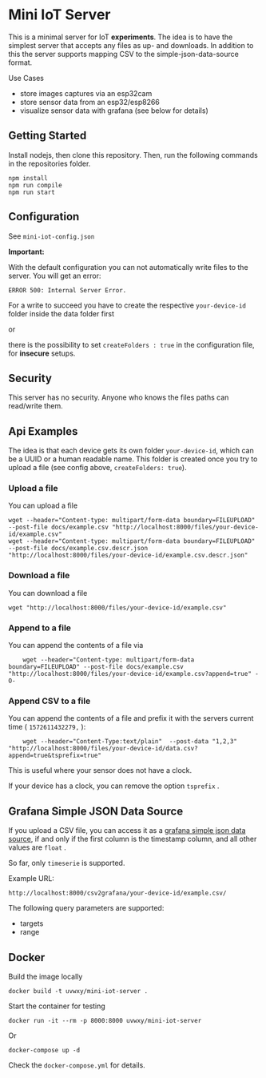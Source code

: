 # Mini IoT Server

This is a minimal server for IoT **experiments**.
The idea is to have the simplest server that accepts any files as up- and downloads.
In addition to this the server supports mapping CSV to the simple-json-data-source format.

Use Cases

* store images captures via an esp32cam
* store sensor data from an esp32/esp8266
* visualize sensor data with grafana (see below for details)

## Getting Started

Install nodejs, then clone this repository. Then, run the following commands in the repositories folder.

    npm install
    npm run compile
    npm run start

## Configuration

See `mini-iot-config.json`

**Important:**

With the default configuration you can not automatically write files to the server. You will get an error:

    ERROR 500: Internal Server Error.

For a write to succeed you have to create the respective `your-device-id` folder inside the data folder first 

or

there is the possibility to set `createFolders : true` in the configuration file, for **insecure** setups.

## Security

This server has no security. Anyone who knows the files paths can read/write them.

## Api Examples

The idea is that each device gets its own folder `your-device-id`, which can be a UUID or a human readable name. This folder is created once you try to upload a file (see config above, `createFolders: true`).

### Upload a file

You can upload a file

    wget --header="Content-type: multipart/form-data boundary=FILEUPLOAD" --post-file docs/example.csv "http://localhost:8000/files/your-device-id/example.csv"
    wget --header="Content-type: multipart/form-data boundary=FILEUPLOAD" --post-file docs/example.csv.descr.json "http://localhost:8000/files/your-device-id/example.csv.descr.json"

### Download a file

You can download a file

    wget "http://localhost:8000/files/your-device-id/example.csv"

### Append to a file

You can append the contents of a file via

        wget --header="Content-type: multipart/form-data boundary=FILEUPLOAD" --post-file docs/example.csv "http://localhost:8000/files/your-device-id/example.csv?append=true" -O-

### Append CSV to a file

You can append the contents of a file and prefix it with the servers current time ( `1572611432279,` ):

        wget --header="Content-Type:text/plain"  --post-data "1,2,3" "http://localhost:8000/files/your-device-id/data.csv?append=true&tsprefix=true"

This is useful where your sensor does not have a clock.

If your device has a clock, you can remove the option `tsprefix` .

## Grafana Simple JSON Data Source

If you upload a CSV file, you can access it as a [grafana simple json data source](https://grafana.com/grafana/plugins/grafana-simple-json-datasource), if and only if the first column is the timestamp column, and all other values are `float` .

So far, only `timeserie` is supported.

Example URL:

    http://localhost:8000/csv2grafana/your-device-id/example.csv/

The following query parameters are supported:

* targets
* range

## Docker

Build the image locally

    docker build -t uvwxy/mini-iot-server .

Start the container for testing

    docker run -it --rm -p 8000:8000 uvwxy/mini-iot-server

Or

    docker-compose up -d

Check the `docker-compose.yml` for details.
